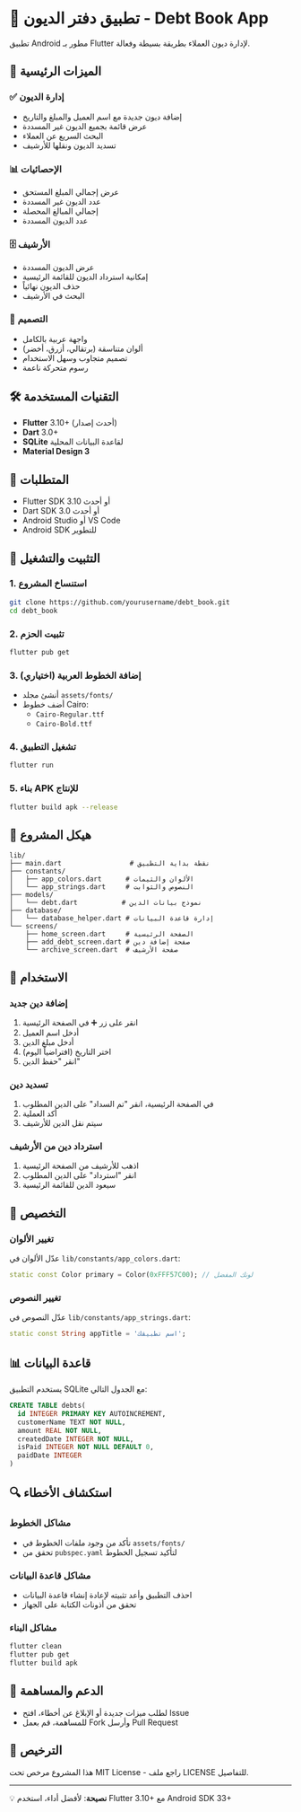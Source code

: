 # 📓 تطبيق دفتر الديون - Debt Book App

تطبيق Android مطور بـ Flutter لإدارة ديون العملاء بطريقة بسيطة وفعالة.

## 🌟 الميزات الرئيسية

### ✅ إدارة الديون
- إضافة ديون جديدة مع اسم العميل والمبلغ والتاريخ
- عرض قائمة بجميع الديون غير المسددة
- البحث السريع عن العملاء
- تسديد الديون ونقلها للأرشيف

### 📊 الإحصائيات
- عرض إجمالي المبلغ المستحق
- عدد الديون غير المسددة
- إجمالي المبالغ المحصلة
- عدد الديون المسددة

### 🗄️ الأرشيف
- عرض الديون المسددة
- إمكانية استرداد الديون للقائمة الرئيسية
- حذف الديون نهائياً
- البحث في الأرشيف

### 🎨 التصميم
- واجهة عربية بالكامل
- ألوان متناسقة (برتقالي، أزرق، أخضر)
- تصميم متجاوب وسهل الاستخدام
- رسوم متحركة ناعمة

## 🛠️ التقنيات المستخدمة

- **Flutter** 3.10+ (أحدث إصدار)
- **Dart** 3.0+
- **SQLite** لقاعدة البيانات المحلية
- **Material Design 3**

## 📱 المتطلبات

- Flutter SDK 3.10 أو أحدث
- Dart SDK 3.0 أو أحدث
- Android Studio أو VS Code
- Android SDK للتطوير

## 🚀 التثبيت والتشغيل

### 1. استنساخ المشروع
```bash
git clone https://github.com/yourusername/debt_book.git
cd debt_book
```

### 2. تثبيت الحزم
```bash
flutter pub get
```

### 3. إضافة الخطوط العربية (اختياري)
- أنشئ مجلد `assets/fonts/`
- أضف خطوط Cairo:
  - `Cairo-Regular.ttf`
  - `Cairo-Bold.ttf`

### 4. تشغيل التطبيق
```bash
flutter run
```

### 5. بناء APK للإنتاج
```bash
flutter build apk --release
```

## 📁 هيكل المشروع

```
lib/
├── main.dart                 # نقطة بداية التطبيق
├── constants/
│   ├── app_colors.dart      # الألوان والثيمات
│   └── app_strings.dart     # النصوص والثوابت
├── models/
│   └── debt.dart           # نموذج بيانات الدين
├── database/
│   └── database_helper.dart # إدارة قاعدة البيانات
└── screens/
    ├── home_screen.dart     # الصفحة الرئيسية
    ├── add_debt_screen.dart # صفحة إضافة دين
    └── archive_screen.dart  # صفحة الأرشيف
```

## 🎯 الاستخدام

### إضافة دين جديد
1. انقر على زر ➕ في الصفحة الرئيسية
2. أدخل اسم العميل
3. أدخل مبلغ الدين
4. اختر التاريخ (افتراضياً اليوم)
5. انقر "حفظ الدين"

### تسديد دين
1. في الصفحة الرئيسية، انقر "تم السداد" على الدين المطلوب
2. أكد العملية
3. سيتم نقل الدين للأرشيف

### استرداد دين من الأرشيف
1. اذهب للأرشيف من الصفحة الرئيسية
2. انقر "استرداد" على الدين المطلوب
3. سيعود الدين للقائمة الرئيسية

## 🔧 التخصيص

### تغيير الألوان
عدّل الألوان في `lib/constants/app_colors.dart`:
```dart
static const Color primary = Color(0xFFF57C00); // لونك المفضل
```

### تغيير النصوص
عدّل النصوص في `lib/constants/app_strings.dart`:
```dart
static const String appTitle = 'اسم تطبيقك';
```

## 📊 قاعدة البيانات

يستخدم التطبيق SQLite مع الجدول التالي:

```sql
CREATE TABLE debts(
  id INTEGER PRIMARY KEY AUTOINCREMENT,
  customerName TEXT NOT NULL,
  amount REAL NOT NULL,
  createdDate INTEGER NOT NULL,
  isPaid INTEGER NOT NULL DEFAULT 0,
  paidDate INTEGER
)
```

## 🔍 استكشاف الأخطاء

### مشاكل الخطوط
- تأكد من وجود ملفات الخطوط في `assets/fonts/`
- تحقق من `pubspec.yaml` لتأكيد تسجيل الخطوط

### مشاكل قاعدة البيانات
- احذف التطبيق وأعد تثبيته لإعادة إنشاء قاعدة البيانات
- تحقق من أذونات الكتابة على الجهاز

### مشاكل البناء
```bash
flutter clean
flutter pub get
flutter build apk
```

## 📧 الدعم والمساهمة

- لطلب ميزات جديدة أو الإبلاغ عن أخطاء، افتح Issue
- للمساهمة، قم بعمل Fork وأرسل Pull Request

## 📄 الترخيص

هذا المشروع مرخص تحت MIT License - راجع ملف LICENSE للتفاصيل.

---

💡 **نصيحة**: لأفضل أداء، استخدم Flutter 3.10+ مع Android SDK 33+

